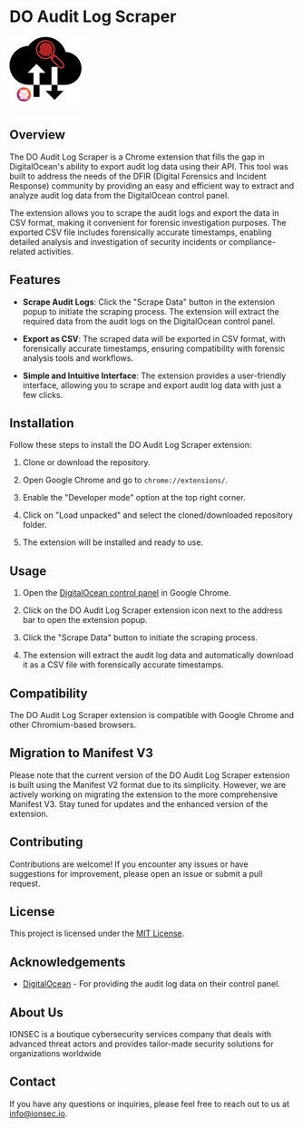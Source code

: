 # DO Audit Log Scraper

![Extension Logo](/images/logo.png)

## Overview

The DO Audit Log Scraper is a Chrome extension that fills the gap in DigitalOcean's ability to export audit log data using their API. This tool was built to address the needs of the DFIR (Digital Forensics and Incident Response) community by providing an easy and efficient way to extract and analyze audit log data from the DigitalOcean control panel.

The extension allows you to scrape the audit logs and export the data in CSV format, making it convenient for forensic investigation purposes. The exported CSV file includes forensically accurate timestamps, enabling detailed analysis and investigation of security incidents or compliance-related activities.

## Features

- **Scrape Audit Logs**: Click the "Scrape Data" button in the extension popup to initiate the scraping process. The extension will extract the required data from the audit logs on the DigitalOcean control panel.

- **Export as CSV**: The scraped data will be exported in CSV format, with forensically accurate timestamps, ensuring compatibility with forensic analysis tools and workflows.

- **Simple and Intuitive Interface**: The extension provides a user-friendly interface, allowing you to scrape and export audit log data with just a few clicks.

## Installation

Follow these steps to install the DO Audit Log Scraper extension:

1. Clone or download the repository.

2. Open Google Chrome and go to `chrome://extensions/`.

3. Enable the "Developer mode" option at the top right corner.

4. Click on "Load unpacked" and select the cloned/downloaded repository folder.

5. The extension will be installed and ready to use.

## Usage

1. Open the [DigitalOcean control panel](https://cloud.digitalocean.com/account/security) in Google Chrome.

2. Click on the DO Audit Log Scraper extension icon next to the address bar to open the extension popup.

3. Click the "Scrape Data" button to initiate the scraping process.

4. The extension will extract the audit log data and automatically download it as a CSV file with forensically accurate timestamps.

## Compatibility

The DO Audit Log Scraper extension is compatible with Google Chrome and other Chromium-based browsers.

## Migration to Manifest V3

Please note that the current version of the DO Audit Log Scraper extension is built using the Manifest V2 format due to its simplicity. However, we are actively working on migrating the extension to the more comprehensive Manifest V3. Stay tuned for updates and the enhanced version of the extension.

## Contributing

Contributions are welcome! If you encounter any issues or have suggestions for improvement, please open an issue or submit a pull request.

## License

This project is licensed under the [MIT License](LICENSE).

## Acknowledgements

- [DigitalOcean](https://www.digitalocean.com/) - For providing the audit log data on their control panel.

## About Us
IONSEC is a boutique cybersecurity services company that deals with advanced threat actors and provides tailor-made security solutions for organizations worldwide
## Contact

If you have any questions or inquiries, please feel free to reach out to us at [info@ionsec.io](mailto:info@ionsec.io).
